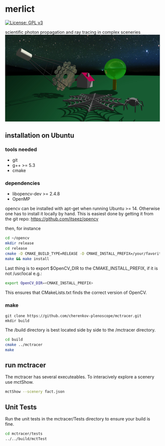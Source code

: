 # merlict

[![License: GPL v3](https://img.shields.io/badge/License-GPL%20v3-blue.svg)](https://www.gnu.org/licenses/gpl-3.0)

scientific photon propagation and ray tracing in complex sceneries
![img](Readme/fact_and_spider_web.jpg)

## installation on Ubuntu

### tools needed
* git
* g++ >= 5.3
* cmake

### dependencies
* libopencv-dev >= 2.4.8
* OpenMP

opencv can be installed with apt-get when running Ubuntu >= 14. Otherwise one has to install it locally by hand. This is easiest done by getting it from the git repo: https://github.com/itseez/opencv

then, for instance
```bash
cd ~/opencv
mkdir release
cd release
cmake -D CMAKE_BUILD_TYPE=RELEASE -D CMAKE_INSTALL_PREFIX=/your/favorite/path ..
make && make install

```
Last thing is to export $OpenCV_DIR to the CMAKE_INSTALL_PREFIX, if it is not /usr/local e.g.:
```bash
export OpenCV_DIR=<CMAKE_INSTALL_PREFIX>
```
This ensures that CMakeLists.txt finds the correct version of OpenCV.

### make
```
git clone https://github.com/cherenkov-plenoscope/mctracer.git
mkdir build
```
The /build directory is best located side by side to the /mctracer directory.

```bash
cd build
cmake ../mctracer
make
```

## run mctracer
The mctracer has several executeables. To interacively explore a scenery use mctShow.
```bash
mctShow --scenery fact.json
```

## Unit Tests
Run the unit tests in the mctracer/Tests directory to ensure your build is fine.

```bash
cd mctracer/tests
../../build/mctTest
```
